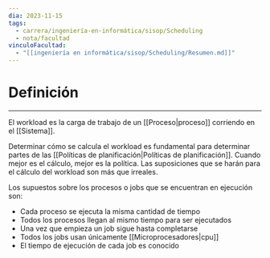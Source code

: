```yaml
---
dia: 2023-11-15
tags:
  - carrera/ingeniería-en-informática/sisop/Scheduling
  - nota/facultad
vinculoFacultad:
  - "[[ingeniería en informática/sisop/Scheduling/Resumen.md]]"
---
```

# Definición
---
El workload es la carga de trabajo de un [[Proceso|proceso]] corriendo en el [[Sistema]].

Determinar cómo se calcula el workload es fundamental para determinar partes de las [[Políticas de planificación|Políticas de planificación]]. Cuando mejor es el cálculo, mejor es la política. Las suposiciones que se harán para el cálculo del workload son más que irreales.

Los supuestos sobre los procesos o jobs que se encuentran en ejecución son:
* Cada proceso se ejecuta la misma cantidad de tiempo
* Todos los procesos llegan al mismo tiempo para ser ejecutados
* Una vez que empieza un job sigue hasta completarse
* Todos los jobs usan únicamente [[Microprocesadores|cpu]]
* El tiempo de ejecución de cada job es conocido